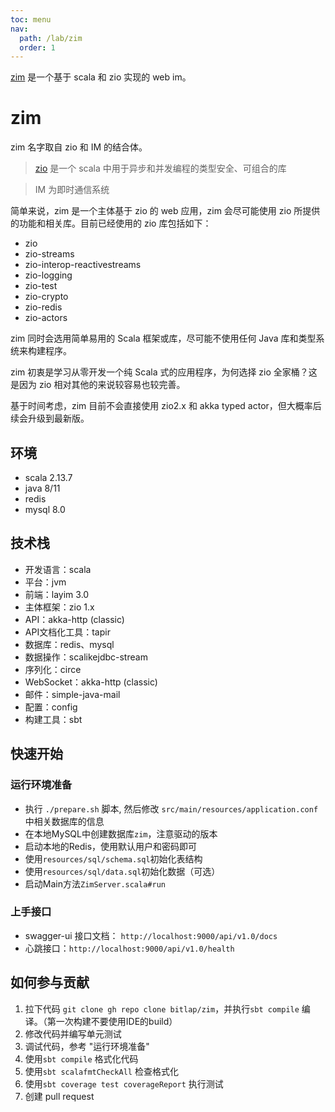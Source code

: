 ```yaml
---
toc: menu
nav:
  path: /lab/zim
  order: 1
---
```



[zim]((https://github.com/bitlap/zim)) 是一个基于 scala 和 zio 实现的 web im。


# zim

zim 名字取自 zio 和 IM 的结合体。

> [zio](https://github.com/zio/zio) 是一个 scala 中用于异步和并发编程的类型安全、可组合的库


> IM 为即时通信系统

简单来说，zim 是一个主体基于 zio 的 web 应用，zim 会尽可能使用 zio 所提供的功能和相关库。目前已经使用的 zio 库包括如下：

- zio
- zio-streams
- zio-interop-reactivestreams
- zio-logging
- zio-test
- zio-crypto
- zio-redis
- zio-actors

zim 同时会选用简单易用的 Scala 框架或库，尽可能不使用任何 Java 库和类型系统来构建程序。

zim 初衷是学习从零开发一个纯 Scala 式的应用程序，为何选择 zio 全家桶？这是因为 zio 相对其他的来说较容易也较完善。

基于时间考虑，zim 目前不会直接使用 zio2.x 和 akka typed actor，但大概率后续会升级到最新版。


## 环境

- scala 2.13.7
- java 8/11
- redis
- mysql 8.0

## 技术栈

- 开发语言：scala
- 平台：jvm
- 前端：layim 3.0
- 主体框架：zio 1.x
- API：akka-http (classic)
- API文档化工具：tapir
- 数据库：redis、mysql
- 数据操作：scalikejdbc-stream
- 序列化：circe
- WebSocket：akka-http (classic)
- 邮件：simple-java-mail
- 配置：config
- 构建工具：sbt

## 快速开始


### 运行环境准备

* 执行 `./prepare.sh` 脚本, 然后修改 `src/main/resources/application.conf` 中相关数据库的信息
* 在本地MySQL中创建数据库`zim`，注意驱动的版本
* 启动本地的Redis，使用默认用户和密码即可
* 使用`resources/sql/schema.sql`初始化表结构
* 使用`resources/sql/data.sql`初始化数据（可选）
* 启动Main方法`ZimServer.scala#run`

### 上手接口

- swagger-ui 接口文档： `http://localhost:9000/api/v1.0/docs`
- 心跳接口：`http://localhost:9000/api/v1.0/health`

## 如何参与贡献

1. 拉下代码 `git clone gh repo clone bitlap/zim`，并执行`sbt compile` 编译。（第一次构建不要使用IDE的build）
2. 修改代码并编写单元测试
3. 调试代码，参考 "运行环境准备"
4. 使用`sbt compile` 格式化代码
5. 使用`sbt scalafmtCheckAll` 检查格式化 
6. 使用`sbt coverage test coverageReport` 执行测试
7. 创建 pull request

